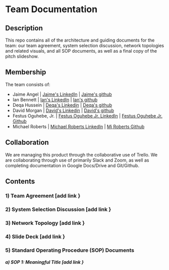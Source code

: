 # Team Documentation

## Description
This repo contains all of the architecture and guiding documents for the team: our team agreement, system selection discussion, network topologies and related visuals, and all SOP documents, as well as a final copy of the pitch slideshow.

## Membership
The team consists of:
 - Jaime Angel | [Jaime's LinkedIn](www.linkedin.com/in/jaime-angel) | [Jaime's github](https://github.com/jaimeangelhi/)
 - Ian Bennett | [Ian's LinkedIn](https://www.linkedin.com/in/subtropicalhorseback) | [Ian's github](https://www.github.com/subtropicalhorseback/)
 - Deqa Hussein | [Deqa's Linkedin](https://www.linkedin.com/in/deqa-hussein-408196144/) | [Deqa's github](https://github.com/DeqaHussein/)
 - David Morgan | [David's Linkedin](https://www.linkedin.com/in/david-morgan-a749311ba) | [David's github](https://github.com/Halfbreed10/)
 - Festus Oguhebe, Jr. | [Festus Oguhebe Jr. LinkedIn](https://www.linkedin.com/in/festus-oguhebe-jr-foco/) | [Festus Oguhebe Jr. Github](https://github.com/focodecided/)
 - Michael Roberts | [Michael Roberts LinkedIn](https://www.linkedin.com/in/michael-roberts33) | [Mj Roberts Github](https://github.com/Mjroberts7)

## Collaboration
We are managing this product through the collaborative use of Trello. We are collaborating through use of primarily Slack and Zoom, as well as completing documentation in Google Docs/Drive and Git/Github.

## Contents

### 1) Team Agreement [add link }
### 2) System Selection Discussion [add link }
### 3) Network Topology [add link }
### 4) Slide Deck [add link }
### 5) Standard Operating Procedure (SOP) Documents
  ##### a) SOP 1: Meaningful Title [add link }
